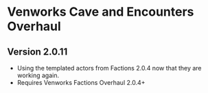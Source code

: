 # Venworks Cave and Encounters Overhaul

## Version 2.0.11
* Using the templated actors from Factions 2.0.4 now that they are working again. 
* Requires Venworks Factions Overhaul 2.0.4+ 